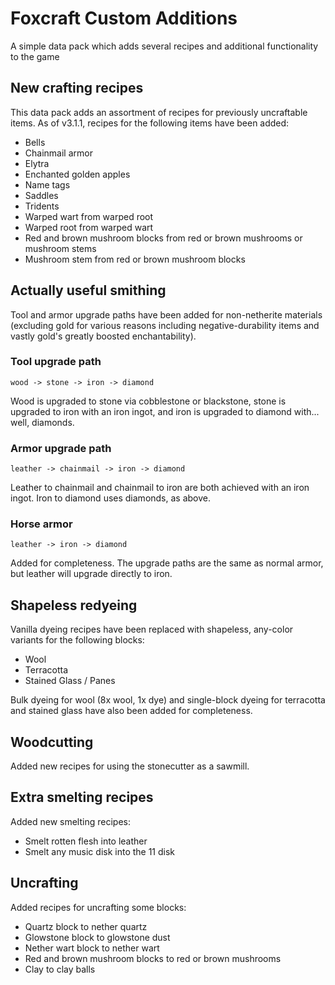 # Foxcraft Custom Additions

A simple data pack which adds several recipes and additional functionality to the game

## New crafting recipes

This data pack adds an assortment of recipes for previously uncraftable items. As of v3.1.1, recipes for the following items have been added:

- Bells
- Chainmail armor
- Elytra
- Enchanted golden apples
- Name tags
- Saddles
- Tridents
- Warped wart from warped root
- Warped root from warped wart
- Red and brown mushroom blocks from red or brown mushrooms or mushroom stems
- Mushroom stem from red or brown mushroom blocks

## Actually useful smithing

Tool and armor upgrade paths have been added for non-netherite materials (excluding gold for various reasons including negative-durability items and vastly gold's greatly boosted enchantability).

### Tool upgrade path
```
wood -> stone -> iron -> diamond
```
Wood is upgraded to stone via cobblestone or blackstone, stone is upgraded to iron with an iron ingot, and iron is upgraded to diamond with... well, diamonds.

### Armor upgrade path
```
leather -> chainmail -> iron -> diamond
```
Leather to chainmail and chainmail to iron are both achieved with an iron ingot. Iron to diamond uses diamonds, as above.

### Horse armor
```
leather -> iron -> diamond
```
Added for completeness. The upgrade paths are the same as normal armor, but leather will upgrade directly to iron.

## Shapeless redyeing

Vanilla dyeing recipes have been replaced with shapeless, any-color variants for the following blocks:

- Wool
- Terracotta
- Stained Glass / Panes

Bulk dyeing for wool (8x wool, 1x dye) and single-block dyeing for terracotta and stained glass have also been added for completeness.

## Woodcutting

Added new recipes for using the stonecutter as a sawmill.

## Extra smelting recipes

Added new smelting recipes:

- Smelt rotten flesh into leather
- Smelt any music disk into the 11 disk

## Uncrafting

Added recipes for uncrafting some blocks:

- Quartz block to nether quartz
- Glowstone block to glowstone dust
- Nether wart block to nether wart
- Red and brown mushroom blocks to red or brown mushrooms
- Clay to clay balls
